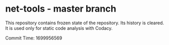 # net-tools - master branch

This repository contains frozen state of the repository.
Its history is cleared. It is used only for static code
analysis with Codacy.

Commit Time: 1699956569